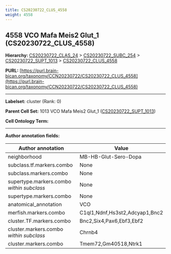 ```yaml
---
title: CS20230722_CLUS_4558
weight: 4558
---
```

## 4558 VCO Mafa Meis2 Glut_1 (CS20230722_CLUS_4558)
<b>Hierarchy: </b>
[CS20230722_CLAS_24](../CS20230722_CLAS_24) >
[CS20230722_SUBC_254](../CS20230722_SUBC_254) >
[CS20230722_SUPT_1013](../CS20230722_SUPT_1013) >
[CS20230722_CLUS_4558](../CS20230722_CLUS_4558)

**PURL:** [https://purl.brain-bican.org/taxonomy/CCN20230722/CS20230722_CLUS_4558](https://purl.brain-bican.org/taxonomy/CCN20230722/CS20230722_CLUS_4558)

---


**Labelset:** cluster (Rank: 0)

**Parent Cell Set:** 1013 VCO Mafa Meis2 Glut_1 ([CS20230722_SUPT_1013](../CS20230722_SUPT_1013))



**Cell Ontology Term:** 

[MARKER GENES.]: #


---

[TRANSFERRED ANNOTATIONS.]: #


[AUTHOR ANNOTATION FIELDS.]: #


**Author annotation fields:**

| Author annotation | Value |
|-------------------|-------|
|neighborhood|MB-HB-Glut-Sero-Dopa|
|subclass.tf.markers.combo|None|
|subclass.markers.combo|None|
|supertype.markers.combo _within subclass_|None|
|supertype.markers.combo|None|
|anatomical_annotation|VCO|
|merfish.markers.combo|C1ql1,Ndnf,Hs3st2,Adcyap1,Bnc2|
|cluster.TF.markers.combo|Bnc2,Six4,Pax6,Ebf3,Ebf2|
|cluster.markers.combo _within subclass_|Chrnb4|
|cluster.markers.combo|Tmem72,Gm40518,Ntrk1|
